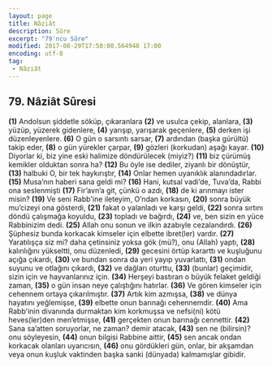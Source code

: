 ```yaml
---
layout: page
title: Nâziât
description: Sûre
excerpt: "79'ncu Sûre"
modified: 2017-08-29T17:50:00.564948 17:00
encoding: utf-8
tag: 
 - Nâziât
---
```


## 79. Nâziât Sûresi

**(1)** Andolsun şiddetle söküp, çıkaranlara
**(2)** ve usulca çekip, alanlara, 
**(3)** yüzüp, yüzerek gidenlere,
**(4)** yarışıp, yarışarak geçenlere,
**(5)** derken işi düzenleyenlere.
**(6)** O gün o sarsıntı sarsar,
**(7)** ardından (başka gürültü) takip eder,
**(8)** o gün yürekler çarpar,
**(9)** gözleri (korkudan) aşağı kayar.
**(10)** Diyorlar ki, biz yine eski halimize döndürülecek (miyiz?)
**(11)** biz çürümüş kemikler olduktan sonra ha?
**(12)** Bu öyle ise dediler, ziyanlı bir dönüştür,
**(13)** halbuki O, bir tek haykırıştır,
**(14)** Onlar hemen uyanıklık alanındadırlar.
**(15)** Musa’nın haberi sana geldi mi?
**(16)** Hani, kutsal vadi’de, Tuva’da, Rabbi ona seslenmişti 
**(17)** Fir’avn’a git, çünkü o azdı,
**(18)** de ki arınmayı ister misin?
**(19)** Ve seni Rabb'ine ileteyim, O’ndan korkasın, 
**(20)** sonra büyük mu’cizeyi ona gösterdi, 
**(21)** fakat o yalanladı ve karşı geldi,
**(22)** sonra sırtını döndü çalışmağa koyuldu,
**(23)** topladı ve bağırdı,
**(24)** ve, ben sizin en yüce Rabbinizim dedi.
**(25)** Allah onu sonun ve ilkin azabıyle cezalandırdı.
**(26)** Şüphesiz bunda korkacak kimseler için elbette ibret(ler) vardır.
**(27)** Yaratılışça siz mi? daha çetinsiniz yoksa gök (mü?), onu (Allah) yaptı,
**(28)** kalınlığını yükseltti, onu düzenledi,
**(29)** gecesini örtüp kararttı ve kuşluğunu açığa çıkardı, 
**(30)** ve bundan sonra da yeri yayıp yuvarlattı,
**(31)** ondan suyunu ve otlağını çıkardı,
**(32)** ve dağları oturttu,
**(33)** (bunlar) geçimidir, sizin için ve hayvanlarınız için.
**(34)** Herşeyi bastıran o büyük felaket geldiği zaman,
**(35)** o gün insan neye çalıştığını hatırlar.
**(36)** Ve gören kimseler için cehennem ortaya çıkarılmıştır. 
**(37)** Artık kim azmışsa,
**(38)** ve dünya hayatını yeğlemişse, 
**(39)** elbette onun barınağı cehennemdir.
**(40)** Ama Rabb'inin divanında durmaktan kim korkmuşsa ve nefsi(ni) kötü heves(ler)den men’etmişse, 
**(41)** gerçekten onun barınağı cennettir.
**(42)** Sana sa’atten soruyorlar, ne zaman? demir atacak,
**(43)** sen ne (bilirsin)? onu söyleyesin,
**(44)** onun bilgisi Rabbine aittir,
**(45)** sen ancak ondan korkacak olanları uyarıcısın,
**(46)** onu gördükleri gün, onlar, bir akşamdan veya onun kuşluk vaktinden başka sanki (dünyada) kalmamışlar gibidir.

